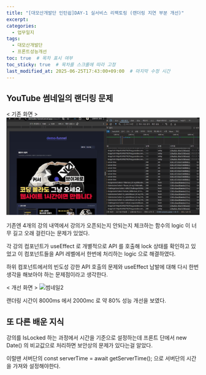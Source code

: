 ```yaml
---
title: "[대모산개발단 인턴쉽]DAY-1 실서비스 리팩토링 (랜더링 지연 부분 개선)"
excerpt: 
categories: 
  - 업무일지
tags:
  - 대모산개발단
  - 프론트성능개선
toc: true  # 목차 표시 여부
toc_sticky: true  # 목차를 스크롤에 따라 고정
last_modified_at: 2025-06-25T17:43:00+09:00  # 마지막 수정 시간
---
```


## YouTube 썸네일의 랜더링 문제

 < 기존 화면 >
 ![썸네일](/assets/images/lecture1.gif) 
 
 기존엔 4개의 강의 내역에서 강의가 오픈되는지 안되는지 체크하는 함수의 logic 이 너무 길고 오래 걸린다는 문제가 있었다.

 각 강의 컴포넌트가 useEffect 로 개별적으로 API 를 호출해 lock 상태를 확인하고 있었고 
 이 컴포넌트들을 API 레벨에서 한번에 처리하는 logic 으로 해결하였다.

 하위 컴포넌트에서의 빈도성 강한 API 호출의 문제와 useEffect 남발에 대해 다시 한번 생각을 해보아야 하는 문제점이라고 생각한다. 

 < 개선 화면 >
 ![썸네일2](/aseets/images/lecture.gif)

 랜더링 시간이 8000ms 에서 2000mc 로 약 80% 성능 개선을 보였다. 
 
## 또 다른 배운 지식
 
 강의를 IsLocked 하는 과정에서 시간을 기준으로 설정하는데 
 프론트 단에서 new Date() 의 비교값으로 처리하면 보안상의 문제가 있다는걸 알았다.

 이럴땐 서버단의 const serverTime = await getServerTime(); 으로 서버단의 시간을 가져와 설정해야한다.


